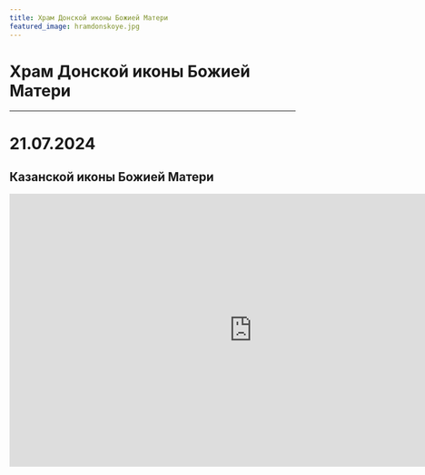 ```yaml
---
title: Храм Донской иконы Божией Матери
featured_image: hramdonskoye.jpg
---
```

# Храм Донской иконы Божией Матери



---

# 21.07.2024

## Казанской иконы Божией Матери

<iframe src="https://vk.com/video_ext.php?oid=861372273&id=456239113&hd=2" width="853" height="480" allow="autoplay; encrypted-media; fullscreen; picture-in-picture; screen-wake-lock;" frameborder="0" allowfullscreen></iframe>
